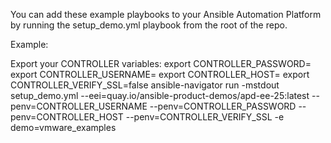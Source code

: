 You can add these example playbooks to your Ansible Automation Platform by running
the setup_demo.yml playbook from the root of the repo.


Example:

Export your CONTROLLER variables:
export CONTROLLER_PASSWORD=<changeme>
export CONTROLLER_USERNAME=<changeme>
export CONTROLLER_HOST=<changeme>
export CONTROLLER_VERIFY_SSL=false
ansible-navigator run -mstdout setup_demo.yml --eei=quay.io/ansible-product-demos/apd-ee-25:latest --penv=CONTROLLER_USERNAME --penv=CONTROLLER_PASSWORD --penv=CONTROLLER_HOST --penv=CONTROLLER_VERIFY_SSL -e demo=vmware_examples